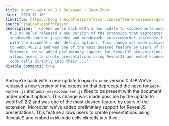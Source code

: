 ```yaml
---
title: quarto-webr v0.3.9 Released - Zoom-Zoom!
date: '2023-11-16'
linkTitle: https://blog.thecoatlessprofessor.com/software-releases/quarto/quarto-webr/0.3.9-zoom-zoom/
source: TheCoatlessProfessor
description: ' <p>And we’re back with a new update to <code>quarto-webr</code> version
  0.3.9! We’ve released a new version of the extension that deprecated the need for
  <code>webr-worker.js</code> and <code>webr-serviceworker.js</code> files to be present
  with the document under default options. This change was made possible by the update
  to webR v0.2.2 and was one of the most desired feature by users of the extension.
  Moreover, we’ve added preliminary support for RevealJS presentations. This feature
  allows users to create presentations using RevealJS and embed <code>webR</code>
  code cells directly into their ...'
disable_comments: true
---
```

 <p>And we’re back with a new update to <code>quarto-webr</code> version 0.3.9! We’ve released a new version of the extension that deprecated the need for <code>webr-worker.js</code> and <code>webr-serviceworker.js</code> files to be present with the document under default options. This change was made possible by the update to webR v0.2.2 and was one of the most desired feature by users of the extension. Moreover, we’ve added preliminary support for RevealJS presentations. This feature allows users to create presentations using RevealJS and embed <code>webR</code> code cells directly into their ...